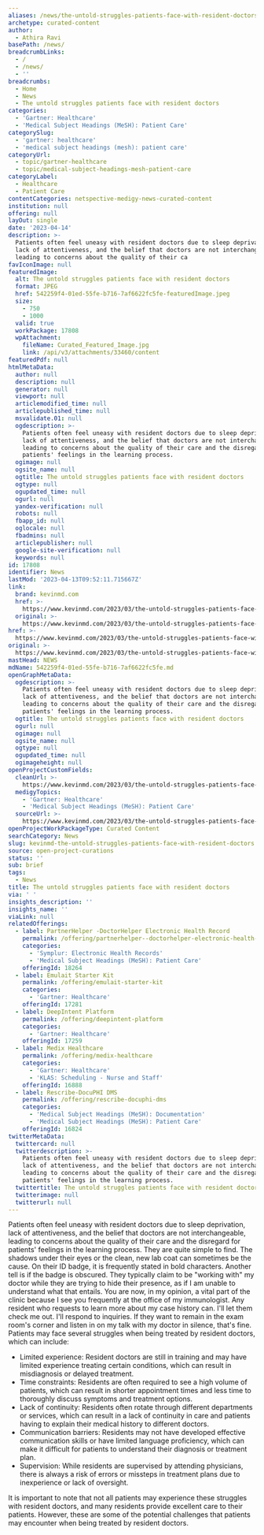 ```yaml
---
aliases: /news/the-untold-struggles-patients-face-with-resident-doctors
archetype: curated-content
author:
  - Athira Ravi
basePath: /news/
breadcrumbLinks:
  - /
  - /news/
  - ''
breadcrumbs:
  - Home
  - News
  - The untold struggles patients face with resident doctors
categories:
  - 'Gartner: Healthcare'
  - 'Medical Subject Headings (MeSH): Patient Care'
categorySlug:
  - 'gartner: healthcare'
  - 'medical subject headings (mesh): patient care'
categoryUrl:
  - topic/gartner-healthcare
  - topic/medical-subject-headings-mesh-patient-care
categoryLabel:
  - Healthcare
  - Patient Care
contentCategories: netspective-medigy-news-curated-content
institution: null
offering: null
layOut: single
date: '2023-04-14'
description: >-
  Patients often feel uneasy with resident doctors due to sleep deprivation,
  lack of attentiveness, and the belief that doctors are not interchangeable,
  leading to concerns about the quality of their ca
favIconImage: null
featuredImage:
  alt: The untold struggles patients face with resident doctors
  format: JPEG
  href: 542259f4-01ed-55fe-b716-7af6622fc5fe-featuredImage.jpeg
  size:
    - 750
    - 1000
  valid: true
  workPackage: 17808
  wpAttachment:
    fileName: Curated_Featured_Image.jpg
    link: /api/v3/attachments/33460/content
featuredPdf: null
htmlMetaData:
  author: null
  description: null
  generator: null
  viewport: null
  articlemodified_time: null
  articlepublished_time: null
  msvalidate.01: null
  ogdescription: >-
    Patients often feel uneasy with resident doctors due to sleep deprivation,
    lack of attentiveness, and the belief that doctors are not interchangeable,
    leading to concerns about the quality of their care and the disregard for
    patients' feelings in the learning process.
  ogimage: null
  ogsite_name: null
  ogtitle: The untold struggles patients face with resident doctors
  ogtype: null
  ogupdated_time: null
  ogurl: null
  yandex-verification: null
  robots: null
  fbapp_id: null
  oglocale: null
  fbadmins: null
  articlepublisher: null
  google-site-verification: null
  keywords: null
id: 17808
identifier: News
lastMod: '2023-04-13T09:52:11.715667Z'
link:
  brand: kevinmd.com
  href: >-
    https://www.kevinmd.com/2023/03/the-untold-struggles-patients-face-with-resident-doctors.html
  original: >-
    https://www.kevinmd.com/2023/03/the-untold-struggles-patients-face-with-resident-doctors.html
href: >-
  https://www.kevinmd.com/2023/03/the-untold-struggles-patients-face-with-resident-doctors.html
original: >-
  https://www.kevinmd.com/2023/03/the-untold-struggles-patients-face-with-resident-doctors.html
mastHead: NEWS
mdName: 542259f4-01ed-55fe-b716-7af6622fc5fe.md
openGraphMetaData:
  ogdescription: >-
    Patients often feel uneasy with resident doctors due to sleep deprivation,
    lack of attentiveness, and the belief that doctors are not interchangeable,
    leading to concerns about the quality of their care and the disregard for
    patients' feelings in the learning process.
  ogtitle: The untold struggles patients face with resident doctors
  ogurl: null
  ogimage: null
  ogsite_name: null
  ogtype: null
  ogupdated_time: null
  ogimageheight: null
openProjectCustomFields:
  cleanUrl: >-
    https://www.kevinmd.com/2023/03/the-untold-struggles-patients-face-with-resident-doctors.html
  medigyTopics:
    - 'Gartner: Healthcare'
    - 'Medical Subject Headings (MeSH): Patient Care'
  sourceUrl: >-
    https://www.kevinmd.com/2023/03/the-untold-struggles-patients-face-with-resident-doctors.html
openProjectWorkPackageType: Curated Content
searchCategory: News
slug: kevinmd-the-untold-struggles-patients-face-with-resident-doctors
source: open-project-curations
status: ''
sub: brief
tags:
  - News
title: The untold struggles patients face with resident doctors
via: ' '
insights_description: ''
insights_name: ''
viaLink: null
relatedOfferings:
  - label: PartnerHelper -DoctorHelper Electronic Health Record
    permalink: /offering/partnerhelper--doctorhelper-electronic-health-record
    categories:
      - 'Symplur: Electronic Health Records'
      - 'Medical Subject Headings (MeSH): Patient Care'
    offeringId: 18264
  - label: Emulait Starter Kit
    permalink: /offering/emulait-starter-kit
    categories:
      - 'Gartner: Healthcare'
    offeringId: 17281
  - label: DeepIntent Platform
    permalink: /offering/deepintent-platform
    categories:
      - 'Gartner: Healthcare'
    offeringId: 17259
  - label: Medix Healthcare
    permalink: /offering/medix-healthcare
    categories:
      - 'Gartner: Healthcare'
      - 'KLAS: Scheduling - Nurse and Staff'
    offeringId: 16888
  - label: Rescribe-DocuPHI DMS
    permalink: /offering/rescribe-docuphi-dms
    categories:
      - 'Medical Subject Headings (MeSH): Documentation'
      - 'Medical Subject Headings (MeSH): Patient Care'
    offeringId: 16824
twitterMetaData:
  twittercard: null
  twitterdescription: >-
    Patients often feel uneasy with resident doctors due to sleep deprivation,
    lack of attentiveness, and the belief that doctors are not interchangeable,
    leading to concerns about the quality of their care and the disregard for
    patients' feelings in the learning process.
  twittertitle: The untold struggles patients face with resident doctors
  twitterimage: null
  twitterurl: null
---
```

<p>Patients often feel uneasy with resident doctors due to sleep deprivation, lack of attentiveness, and the belief that doctors are not interchangeable, leading to concerns about the quality of their care and the disregard for patients' feelings in the learning process. They are quite simple to find. The shadows under their eyes or the clean, new lab coat can sometimes be the cause. On their ID badge, it is frequently stated in bold characters. Another tell is if the badge is obscured. They typically claim to be "working with" my doctor while they are trying to hide their presence, as if I am unable to understand what that entails. You are now, in my opinion, a vital part of the clinic because I see you frequently at the office of my immunologist. Any resident who requests to learn more about my case history can. I'll let them check me out. I'll respond to inquiries. If they want to remain in the exam room's corner and listen in on my talk with my doctor in silence, that's fine. Patients may face several struggles when being treated by resident doctors, which can include:</p><ul><li>Limited experience: Resident doctors are still in training and may have limited experience treating certain conditions, which can result in misdiagnosis or delayed treatment.</li><li>Time constraints: Residents are often required to see a high volume of patients, which can result in shorter appointment times and less time to thoroughly discuss symptoms and treatment options.</li><li>Lack of continuity: Residents often rotate through different departments or services, which can result in a lack of continuity in care and patients having to explain their medical history to different doctors.</li><li>Communication barriers: Residents may not have developed effective communication skills or have limited language proficiency, which can make it difficult for patients to understand their diagnosis or treatment plan.</li><li>Supervision: While residents are supervised by attending physicians, there is always a risk of errors or missteps in treatment plans due to inexperience or lack of oversight.</li></ul><p>It is important to note that not all patients may experience these struggles with resident doctors, and many residents provide excellent care to their patients. However, these are some of the potential challenges that patients may encounter when being treated by resident doctors.</p>